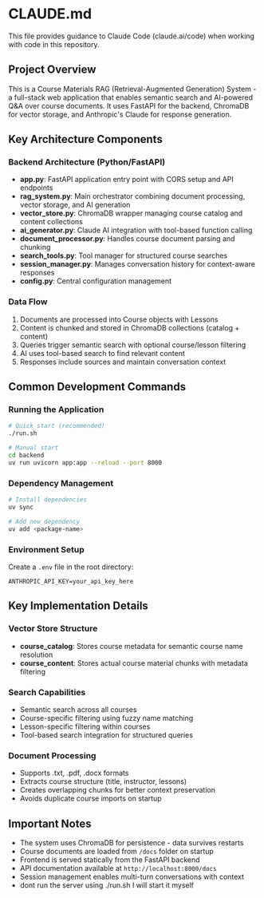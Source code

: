 # CLAUDE.md

This file provides guidance to Claude Code (claude.ai/code) when working with code in this repository.

## Project Overview

This is a Course Materials RAG (Retrieval-Augmented Generation) System - a full-stack web application that enables semantic search and AI-powered Q&A over course documents. It uses FastAPI for the backend, ChromaDB for vector storage, and Anthropic's Claude for response generation.

## Key Architecture Components

### Backend Architecture (Python/FastAPI)
- **app.py**: FastAPI application entry point with CORS setup and API endpoints
- **rag_system.py**: Main orchestrator combining document processing, vector storage, and AI generation
- **vector_store.py**: ChromaDB wrapper managing course catalog and content collections
- **ai_generator.py**: Claude AI integration with tool-based function calling
- **document_processor.py**: Handles course document parsing and chunking
- **search_tools.py**: Tool manager for structured course searches
- **session_manager.py**: Manages conversation history for context-aware responses
- **config.py**: Central configuration management

### Data Flow
1. Documents are processed into Course objects with Lessons
2. Content is chunked and stored in ChromaDB collections (catalog + content)
3. Queries trigger semantic search with optional course/lesson filtering
4. AI uses tool-based search to find relevant content
5. Responses include sources and maintain conversation context

## Common Development Commands

### Running the Application
```bash
# Quick start (recommended)
./run.sh

# Manual start
cd backend
uv run uvicorn app:app --reload --port 8000
```

### Dependency Management
```bash
# Install dependencies
uv sync

# Add new dependency
uv add <package-name>
```

### Environment Setup
Create a `.env` file in the root directory:
```
ANTHROPIC_API_KEY=your_api_key_here
```

## Key Implementation Details

### Vector Store Structure
- **course_catalog**: Stores course metadata for semantic course name resolution
- **course_content**: Stores actual course material chunks with metadata filtering

### Search Capabilities
- Semantic search across all courses
- Course-specific filtering using fuzzy name matching
- Lesson-specific filtering within courses
- Tool-based search integration for structured queries

### Document Processing
- Supports .txt, .pdf, .docx formats
- Extracts course structure (title, instructor, lessons)
- Creates overlapping chunks for better context preservation
- Avoids duplicate course imports on startup

## Important Notes

- The system uses ChromaDB for persistence - data survives restarts
- Course documents are loaded from `/docs` folder on startup
- Frontend is served statically from the FastAPI backend
- API documentation available at `http://localhost:8000/docs`
- Session management enables multi-turn conversations with context
- dont run the server using ./run.sh I will start it myself